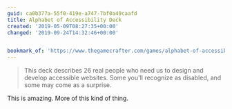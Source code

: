 ```yaml
---
guid: ca0b377a-55f0-419e-a747-7bf0a49caafd
title: Alphabet of Accessibility Deck
created: '2019-05-09T08:27:35+00:00'
changed: '2019-09-24T14:32:46+00:00'


bookmark_of: 'https://www.thegamecrafter.com/games/alphabet-of-accessibility-deck'
---
```


> This deck describes 26 real people who need us to design and develop accessible websites. Some you'll recognize as disabled, and some may come as a surprise.

This is amazing. More of this kind of thing. 
